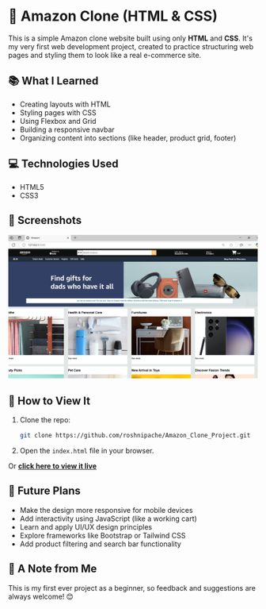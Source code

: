 # 🛒 Amazon Clone (HTML & CSS)

This is a simple Amazon clone website built using only **HTML** and **CSS**. It's my very first web development project, created to practice structuring web pages and styling them to look like a real e-commerce site.

## 📚 What I Learned

- Creating layouts with HTML
- Styling pages with CSS
- Using Flexbox and Grid
- Building a responsive navbar
- Organizing content into sections (like header, product grid, footer)

## 💻 Technologies Used

- HTML5
- CSS3

## 📸 Screenshots

![Homepage Screenshot](amazon.jpg.png)


## 🚀 How to View It

1. Clone the repo:
   ```bash
   git clone https://github.com/roshnipache/Amazon_Clone_Project.git
   ```
2. Open the `index.html` file in your browser.

Or [**click here to view it live**](http://127.0.0.1:5500/)  


## 🌱 Future Plans

- Make the design more responsive for mobile devices
- Add interactivity using JavaScript (like a working cart)
- Learn and apply UI/UX design principles
- Explore frameworks like Bootstrap or Tailwind CSS
- Add product filtering and search bar functionality

## 🙌 A Note from Me

This is my first ever project as a beginner, so feedback and suggestions are always welcome! 😊
